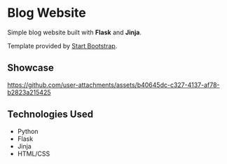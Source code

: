 # Blog Website

Simple blog website built with **Flask** and **Jinja**.

Template provided by [Start Bootstrap](https://startbootstrap.com/previews/clean-blog).

## Showcase
https://github.com/user-attachments/assets/b40645dc-c327-4137-af78-b2823a215425

## Technologies Used
- Python
- Flask
- Jinja
- HTML/CSS
